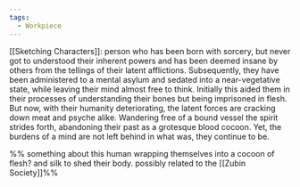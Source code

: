 ```yaml
---
tags:
  - Workpiece
---
```

[[Sketching Characters]]: 
person who has been born with sorcery, but never got to understood their inherent powers and has been deemed insane by others from the tellings of their latent afflictions.
Subsequently, they have been administered to a mental asylum and sedated into a near-vegetative state, while leaving their mind almost free to think. 
Initially this aided them in their processes of understanding their bones but being imprisoned in flesh.
But now, with their humanity deteriorating, the latent forces are cracking down meat and psyche alike. Wandering free of a bound vessel the spirit strides forth, abandoning their past as a grotesque blood cocoon. Yet, the burdens of a mind are not left behind in what was, they continue to be. 


%% something about this human wrapping themselves into a cocoon of flesh? and silk to shed their body. possibly related to the [[Zubin Society]]%%